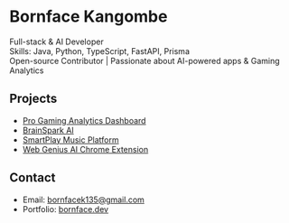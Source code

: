 # Bornface Kangombe

Full-stack & AI Developer  
Skills: Java, Python, TypeScript, FastAPI, Prisma  
Open-source Contributor | Passionate about AI-powered apps & Gaming Analytics

## Projects
- [Pro Gaming Analytics Dashboard](https://github.com/KernelBornie/pro-gaming-analytics-dashboard)
- [BrainSpark AI](https://github.com/KernelBornie/Brain-spark)
- [SmartPlay Music Platform](https://github.com/KernelBornie/smartkernel-platform)
- [Web Genius AI Chrome Extension](https://github.com/KernelBornie/web-genius-aiweb-genius-ai)

## Contact
- Email: bornfacek135@gmail.com
- Portfolio: [bornface.dev](https://bornface.dev)
